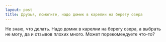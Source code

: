 ```yaml
---
layout: post 
title: Друзья, помогите, надо домик в карелии на берегу озера 
--- 
```

Не знаю, что делать. Надо домик в карелии на берегу озера, а выбрать не могу, да и отзывов плохих много. Может порекомендуете что-то?